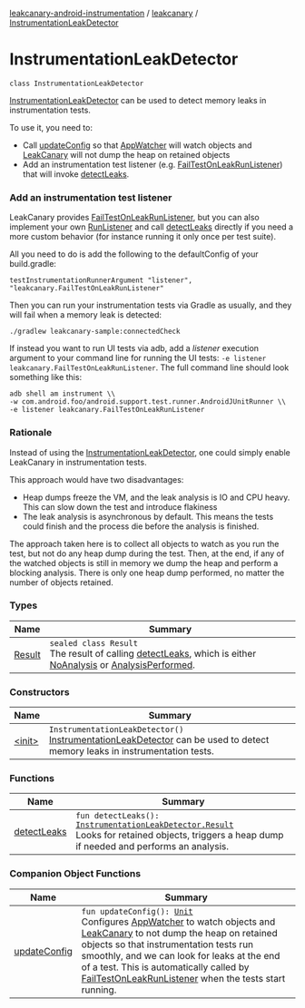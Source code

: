 [leakcanary-android-instrumentation](../../index.md) / [leakcanary](../index.md) / [InstrumentationLeakDetector](./index.md)

# InstrumentationLeakDetector

`class InstrumentationLeakDetector`

[InstrumentationLeakDetector](./index.md) can be used to detect memory leaks in instrumentation tests.

To use it, you need to:

* Call [updateConfig](update-config.md) so that [AppWatcher](#) will watch objects and [LeakCanary](#) will not dump
the heap on retained objects
* Add an instrumentation test listener (e.g. [FailTestOnLeakRunListener](../-fail-test-on-leak-run-listener/index.md)) that will invoke
[detectLeaks](detect-leaks.md).

### Add an instrumentation test listener

LeakCanary provides [FailTestOnLeakRunListener](../-fail-test-on-leak-run-listener/index.md), but you can also implement
your own [RunListener](#) and call [detectLeaks](detect-leaks.md) directly if you need a more custom
behavior (for instance running it only once per test suite).

All you need to do is add the following to the defaultConfig of your build.gradle:

`testInstrumentationRunnerArgument "listener", "leakcanary.FailTestOnLeakRunListener"`

Then you can run your instrumentation tests via Gradle as usually, and they will fail when
a memory leak is detected:

`./gradlew leakcanary-sample:connectedCheck`

If instead you want to run UI tests via adb, add a *listener* execution argument to
your command line for running the UI tests:
`-e listener leakcanary.FailTestOnLeakRunListener`. The full command line
should look something like this:

```
adb shell am instrument \\
-w com.android.foo/android.support.test.runner.AndroidJUnitRunner \\
-e listener leakcanary.FailTestOnLeakRunListener
```

### Rationale

Instead of using the [InstrumentationLeakDetector](./index.md), one could simply enable LeakCanary in
instrumentation tests.

This approach would have two disadvantages:

* Heap dumps freeze the VM, and the leak analysis is IO and CPU heavy. This can slow down
the test and introduce flakiness
* The leak analysis is asynchronous by default. This means the tests could finish and the
process die before the analysis is finished.

The approach taken here is to collect all objects to watch as you run the test, but not
do any heap dump during the test. Then, at the end, if any of the watched objects is still in
memory we dump the heap and perform a blocking analysis. There is only one heap dump performed,
no matter the number of objects retained.

### Types

| Name | Summary |
|---|---|
| [Result](-result/index.md) | `sealed class Result`<br>The result of calling [detectLeaks](detect-leaks.md), which is either [NoAnalysis](-result/-no-analysis.md) or [AnalysisPerformed](-result/-analysis-performed/index.md). |

### Constructors

| Name | Summary |
|---|---|
| [&lt;init&gt;](-init-.md) | `InstrumentationLeakDetector()`<br>[InstrumentationLeakDetector](./index.md) can be used to detect memory leaks in instrumentation tests. |

### Functions

| Name | Summary |
|---|---|
| [detectLeaks](detect-leaks.md) | `fun detectLeaks(): `[`InstrumentationLeakDetector.Result`](-result/index.md)<br>Looks for retained objects, triggers a heap dump if needed and performs an analysis. |

### Companion Object Functions

| Name | Summary |
|---|---|
| [updateConfig](update-config.md) | `fun updateConfig(): `[`Unit`](https://kotlinlang.org/api/latest/jvm/stdlib/kotlin/-unit/index.html)<br>Configures [AppWatcher](#) to watch objects and [LeakCanary](#) to not dump the heap on retained objects so that instrumentation tests run smoothly, and we can look for leaks at the end of a test. This is automatically called by [FailTestOnLeakRunListener](../-fail-test-on-leak-run-listener/index.md) when the tests start running. |
